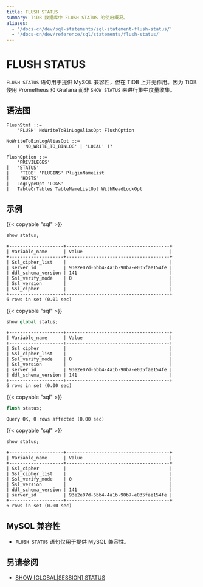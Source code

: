 ```yaml
---
title: FLUSH STATUS
summary: TiDB 数据库中 FLUSH STATUS 的使用概况。
aliases:
  - '/docs-cn/dev/sql-statements/sql-statement-flush-status/'
  - '/docs-cn/dev/reference/sql/statements/flush-status/'
---
```


# FLUSH STATUS

`FLUSH STATUS` 语句用于提供 MySQL 兼容性，但在 TiDB 上并无作用。因为 TiDB 使用 Prometheus 和 Grafana 而非 `SHOW STATUS` 来进行集中度量收集。

## 语法图

```ebnf+diagram
FlushStmt ::=
    'FLUSH' NoWriteToBinLogAliasOpt FlushOption

NoWriteToBinLogAliasOpt ::=
    ( 'NO_WRITE_TO_BINLOG' | 'LOCAL' )?

FlushOption ::=
    'PRIVILEGES'
|   'STATUS'
|    'TIDB' 'PLUGINS' PluginNameList
|    'HOSTS'
|   LogTypeOpt 'LOGS'
|   TableOrTables TableNameListOpt WithReadLockOpt
```

## 示例

{{< copyable "sql" >}}

```sql
show status;
```

```
+--------------------+--------------------------------------+
| Variable_name      | Value                                |
+--------------------+--------------------------------------+
| Ssl_cipher_list    |                                      |
| server_id          | 93e2e07d-6bb4-4a1b-90b7-e035fae154fe |
| ddl_schema_version | 141                                  |
| Ssl_verify_mode    | 0                                    |
| Ssl_version        |                                      |
| Ssl_cipher         |                                      |
+--------------------+--------------------------------------+
6 rows in set (0.01 sec)
```

{{< copyable "sql" >}}

```sql
show global status;
```

```
+--------------------+--------------------------------------+
| Variable_name      | Value                                |
+--------------------+--------------------------------------+
| Ssl_cipher         |                                      |
| Ssl_cipher_list    |                                      |
| Ssl_verify_mode    | 0                                    |
| Ssl_version        |                                      |
| server_id          | 93e2e07d-6bb4-4a1b-90b7-e035fae154fe |
| ddl_schema_version | 141                                  |
+--------------------+--------------------------------------+
6 rows in set (0.00 sec)
```

{{< copyable "sql" >}}

```sql
flush status;
```

```
Query OK, 0 rows affected (0.00 sec)
```

{{< copyable "sql" >}}

```sql
show status;
```

```
+--------------------+--------------------------------------+
| Variable_name      | Value                                |
+--------------------+--------------------------------------+
| Ssl_cipher         |                                      |
| Ssl_cipher_list    |                                      |
| Ssl_verify_mode    | 0                                    |
| Ssl_version        |                                      |
| ddl_schema_version | 141                                  |
| server_id          | 93e2e07d-6bb4-4a1b-90b7-e035fae154fe |
+--------------------+--------------------------------------+
6 rows in set (0.00 sec)
```

## MySQL 兼容性

* `FLUSH STATUS` 语句仅用于提供 MySQL 兼容性。

## 另请参阅

* [SHOW \[GLOBAL|SESSION\] STATUS](/sql-statements/sql-statement-show-status.md)

